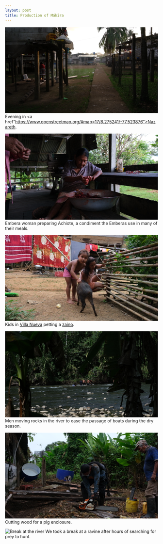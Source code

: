 ```yaml
---
layout: post
title: Production of Mákĩra
---
```

![Nazareth](images/nazareth.png)
Evening in <a href"https://www.openstreetmap.org/#map=17/8.275241/-77.523876">Nazareth</a>.


![Achiote](images/achiote.png)
Embera woman preparing Achiote, a condiment the Emberas use in many of their meals.


![zaino](images/zaino.png)
Kids in <a href="https://www.openstreetmap.org/#map=17/8.221854/-77.553724">Villa Nueva</a> petting a <a href="https://en.wikipedia.org/wiki/Collared_peccary">zaino</a>.


![rocks](images/rocks.png)
Men moving rocks in the river to ease the passage of boats during the dry season.


![wood](images/wood.png)
Cutting wood for a pig enclosure.


![Break at the river](images/IMG_0451.JPG)
We took a break at a ravine after hours of searching for prey to hunt.